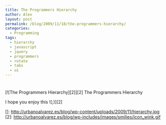 ```yaml
---
title: The Programmers Hierarchy
author: Alex
layout: post
permalink: /blog/2009/11/18/the-programmers-hierarchy/
categories:
  - Programming
tags:
  - hierarchy
  - javascript
  - jquery
  - programmers
  - rotate
  - tabs
  - ui
---
```

# 

[![The Programmers Hierarchy][2]][2]
The Programmers Hierarchy

I hope you enjoy this ![;)][2] 

 []: http://urbanoalvarez.es/blog/wp-content/uploads/2009/11/hierarchy.jpg
 [2]: http://urbanoalvarez.es/blog/wp-includes/images/smilies/icon_wink.gif